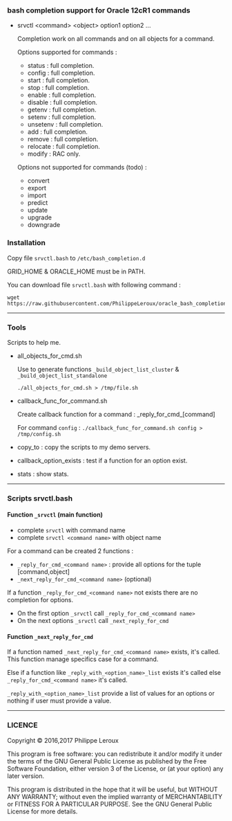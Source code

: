 ### bash completion support for Oracle 12cR1 commands

* srvctl \<command\> \<object\> option1 option2 ...

	Completion work on all commands and on all objects for a command.

	Options supported for commands :
	* status : full completion.
	* config : full completion.
	* start : full completion.
	* stop : full completion.
	* enable : full completion.
	* disable : full completion.
	* getenv : full completion.
	* setenv : full completion.
	* unsetenv : full completion.
	* add : full completion.
	* remove : full completion.
	* relocate : full completion.
	* modify : RAC only.

	Options not supported for commands (todo) :
	* convert
	* export
	* import
	* predict
	* update
	* upgrade
	* downgrade

### Installation
Copy file `srvctl.bash` to `/etc/bash_completion.d`

GRID_HOME & ORACLE_HOME must be in PATH.

You can download file `srvctl.bash` with following command :
```
wget https://raw.githubusercontent.com/PhilippeLeroux/oracle_bash_completion/master/srvctl.bash
```

--------------------------------------------------------------------------------

### Tools
Scripts to help me.

* all_objects_for_cmd.sh

	Use to generate functions `_build_object_list_cluster` & `_build_object_list_standalone`

	```
	./all_objects_for_cmd.sh > /tmp/file.sh
	```

* callback_func_for_command.sh

	Create callback function for a command : \_reply_for_cmd_[command]

	For command `config` : `./callback_func_for_command.sh config > /tmp/config.sh`

* copy_to : copy the scripts to my demo servers.

* callback_option_exists : test if a function for an option exist.

* stats : show stats.

--------------------------------------------------------------------------------

### Scripts srvctl.bash
#### Function `_srvctl` (main function)
* complete `srvctl` with command name
* complete `srvctl <command name>` with object name

For a command can be created 2 functions :
* `_reply_for_cmd_<command name>` : provide all options for the tuple [command,object]
* `_next_reply_for_cmd_<command name>` (optional)

If a function `_reply_for_cmd_<command name>` not exists there are no completion
for options.

* On the first option `_srvctl` call `_reply_for_cmd_<command name>`
* On the next options `_srvctl` call `_next_reply_for_cmd`

#### Function `_next_reply_for_cmd`
If a function named `_next_reply_for_cmd_<command name>` exists, it's called. This
function manage specifics case for a command.

Else if a function like `_reply_with_<option_name>_list` exists it's called else
`_reply_for_cmd_<command name>` it's called.

`_reply_with_<option_name>_list` provide a list of values for an options or nothing
if user must provide a value.

--------------------------------------------------------------------------------

### LICENCE

Copyright © 2016,2017 Philippe Leroux

This program is free software: you can redistribute it and/or modify
it under the terms of the GNU General Public License as published by
the Free Software Foundation, either version 3 of the License, or
(at your option) any later version.

This program is distributed in the hope that it will be useful,
but WITHOUT ANY WARRANTY; without even the implied warranty of
MERCHANTABILITY or FITNESS FOR A PARTICULAR PURPOSE.  See the
GNU General Public License for more details.
